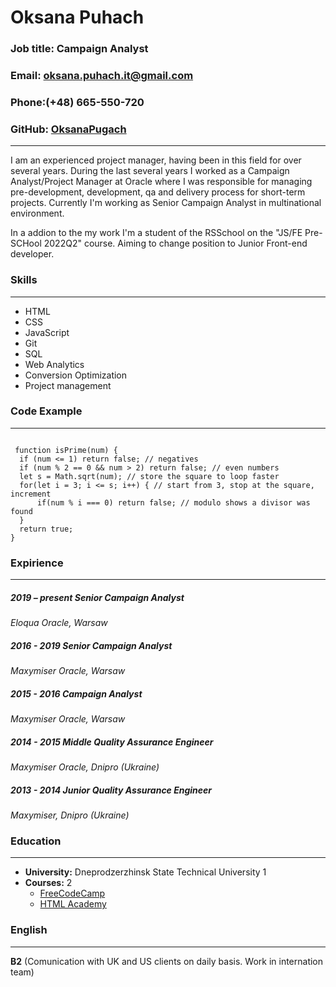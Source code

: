 # Oksana Puhach
###  **Job title:** Campaign Analyst
### **Email:** oksana.puhach.it@gmail.com
### **Phone:**(+48) 665-550-720
### **GitHub:** [OksanaPugach](https://github.com/OksanaPugach)

-----

I am an experienced project manager, having been in this field for over several years. During the last several years I worked as a Campaign Analyst/Project Manager at Oracle where I was responsible for  managing pre-development, development, qa and delivery process for short-term projects. Currently I'm working as Senior Campaign Analyst in multinational environment.

In a addion to the my work I'm a student of the RSSchool on the "JS/FE Pre-SCHool 2022Q2" course. Aiming to change position to Junior Front-end developer. 


### Skills

----


 * HTML 
 * CSS 
 * JavaScript
 * Git
 * SQL
 * Web Analytics
 * Conversion Optimization
 * Project management


 ### Code Example

----

```

 function isPrime(num) {
  if (num <= 1) return false; // negatives
  if (num % 2 == 0 && num > 2) return false; // even numbers
  let s = Math.sqrt(num); // store the square to loop faster
  for(let i = 3; i <= s; i++) { // start from 3, stop at the square, increment
      if(num % i === 0) return false; // modulo shows a divisor was found
  }
  return true;
}

```
### Expirience

----

##### 2019 – present Senior Campaign Analyst
*Eloqua Oracle, Warsaw*

##### 2016 - 2019 Senior Campaign Analyst
*Maxymiser Oracle, Warsaw*

##### 2015 - 2016 Campaign Analyst
*Maxymiser Oracle, Warsaw*

##### 2014 - 2015 Middle Quality Assurance Engineer
*Maxymiser Oracle, Dnipro (Ukraine)*

##### 2013 - 2014 Junior Quality Assurance Engineer
*Maxymiser, Dnipro (Ukraine)*

### Education

----

* **University:** Dneprodzerzhinsk State Technical University 1
* **Courses:** 2
    + [FreeCodeCamp](https://www.freecodecamp.org/)
    + [HTML Academy](https://htmlacademy.ru/)

### English

----

**B2** (Comunication with UK and US clients on daily basis. Work in internation team)









